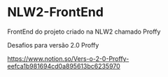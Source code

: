 # NLW2-FrontEnd
FrontEnd do projeto criado na NLW2 chamado Proffy

Desafios para versão 2.0 Proffy

https://www.notion.so/Vers-o-2-0-Proffy-eefca1b981694cd0a895613bc6235970
